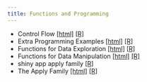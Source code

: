```yaml
---
title: Functions and Programming
---
```


 * Control Flow [[html]](/demo/functions-and-programming/Control_Flow.html)  [[R]](/demo/functions-and-programming/Control_Flow.R)
* Extra Programming Examples [[html]](/demo/functions-and-programming/Extra_Programming_Examples.html)  [[R]](/demo/functions-and-programming/Extra_Programming_Examples.R)
* Functions for Data Exploration [[html]](/demo/functions-and-programming/Functions_for_Data_Exploration.html)  [[R]](/demo/functions-and-programming/Functions_for_Data_Exploration.R)
* Functions for Data Manipulation [[html]](/demo/functions-and-programming/Functions_for_Data_Manipulation.html)  [[R]](/demo/functions-and-programming/Functions_for_Data_Manipulation.R)
* shiny app apply family [[R]](/demo/functions-and-programming/shiny_app_apply_family.R)
* The Apply Family [[html]](/demo/functions-and-programming/The_Apply_Family.html)  [[R]](/demo/functions-and-programming/The_Apply_Family.R)